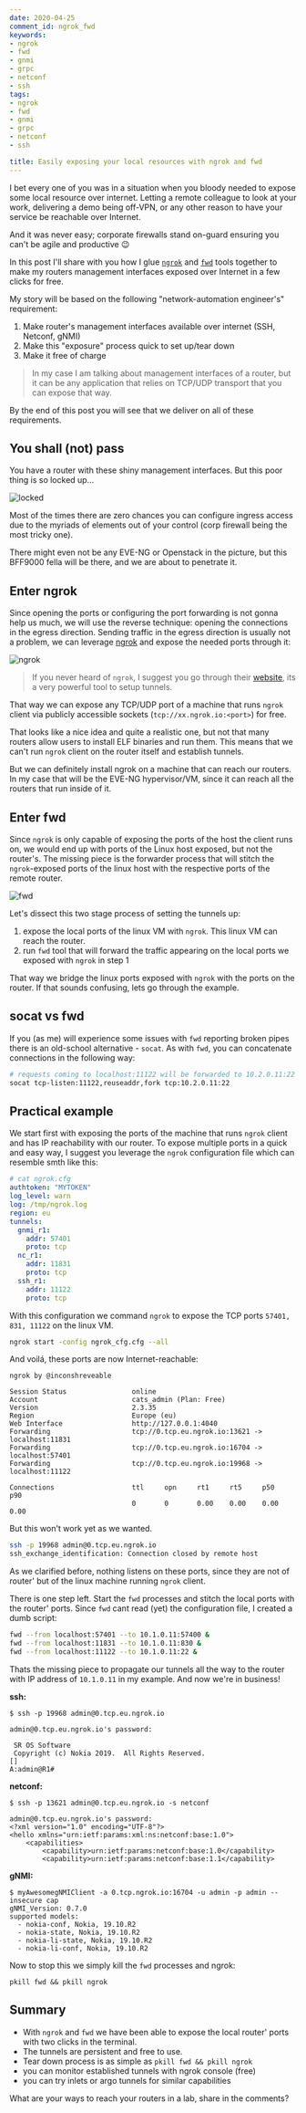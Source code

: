 ```yaml
---
date: 2020-04-25
comment_id: ngrok_fwd
keywords:
- ngrok
- fwd
- gnmi
- grpc
- netconf
- ssh
tags:
- ngrok
- fwd
- gnmi
- grpc
- netconf
- ssh

title: Easily exposing your local resources with ngrok and fwd
---
```

I bet every one of you was in a situation when you bloody needed to expose some local resource over internet. Letting a remote colleague to look at your work, delivering a demo being off-VPN, or any other reason to have your service be reachable over Internet.

And it was never easy; corporate firewalls stand on-guard ensuring you can't be agile and productive 😉

In this post I'll share with you how I glue [`ngrok`](https://ngrok.io) and [`fwd`](https://github.com/kintoandar/fwd) tools together to make my routers management interfaces exposed over Internet in a few clicks for free.
<!--more-->

My story will be based on the following "network-automation engineer's" requirement:

1. Make router's management interfaces available over internet (SSH, Netconf, gNMI)
2. Make this "exposure" process quick to set up/tear down
3. Make it free of charge

> In my case I am talking about management interfaces of a router, but it can be any application that relies on TCP/UDP transport that you can expose that way.

By the end of this post you will see that we deliver on all of these requirements.

## You shall (not) pass

You have a router with these shiny management interfaces. But this poor thing is so locked up...

![locked](https://gitlab.com/rdodin/pics/-/wikis/uploads/a14cab59b1e2f965a6ad256a1809da42/image.png)

Most of the times there are zero chances you can configure ingress access due to the myriads of elements out of your control (corp firewall being the most tricky one).

There might even not be any EVE-NG or Openstack in the picture, but this BFF9000 fella will be there, and we are about to penetrate it.

## Enter ngrok

Since opening the ports or configuring the port forwarding is not gonna help us much, we will use the reverse technique: opening the connections in the egress direction. Sending traffic in the egress direction is usually not a problem, we can leverage [ngrok](https://ngrok.io) and expose the needed ports through it:

![ngrok](https://gitlab.com/rdodin/pics/-/wikis/uploads/61cae41c73bb0878f0ca784e0375d145/image.png)

> If you never heard of `ngrok`, I suggest you go through their [website](https://ngrok.io), its a very powerful tool to setup tunnels.

That way we can expose any TCP/UDP port of a machine that runs `ngrok` client via publicly accessible sockets (`tcp://xx.ngrok.io:<port>`) for free.

That looks like a nice idea and quite a realistic one, but not that many routers allow users to install ELF binaries and run them. This means that we can't run `ngrok` client on the router itself and establish tunnels.

But we can definitely install ngrok on a machine that can reach our routers. In my case that will be the EVE-NG hypervisor/VM, since it can reach all the routers that run inside of it.

## Enter fwd

Since `ngrok` is only capable of exposing the ports of the host the client runs on, we would end up with ports of the Linux host exposed, but not the router's. The missing piece is the forwarder process that will stitch the `ngrok`-exposed ports of the linux host with the respective ports of the remote router.

![fwd](https://gitlab.com/rdodin/pics/-/wikis/uploads/66790fdb54115b1ae1bc364821098345/image.png)

Let's dissect this two stage process of setting the tunnels up:

1. expose the local ports of the linux VM with `ngrok`. This linux VM can reach the router.
2. run `fwd` tool that will forward the traffic appearing on the local ports we exposed with `ngrok` in step 1

That way we bridge the linux ports exposed with `ngrok` with the ports on the router. If that sounds confusing, lets go through the example.

## socat vs fwd

If you (as me) will experience some issues with `fwd` reporting broken pipes there is an old-school alternative - `socat`. As with `fwd`, you can concatenate connections in the following way:

```bash
# requests coming to localhost:11122 will be forwarded to 10.2.0.11:22
socat tcp-listen:11122,reuseaddr,fork tcp:10.2.0.11:22
```

## Practical example

We start first with exposing the ports of the machine that runs `ngrok` client and has IP reachability with our router. To expose multiple ports in a quick and easy way, I suggest you leverage the `ngrok` configuration file which can resemble smth like this:

```yml
# cat ngrok.cfg
authtoken: "MYTOKEN"
log_level: warn
log: /tmp/ngrok.log
region: eu
tunnels:
  gnmi_r1:
    addr: 57401
    proto: tcp
  nc_r1:
    addr: 11831
    proto: tcp
  ssh_r1:
    addr: 11122
    proto: tcp
```

With this configuration we command `ngrok` to expose the TCP ports `57401, 831, 11122` on the linux VM.

```bash
ngrok start -config ngrok_cfg.cfg --all
```

And voilá, these ports are now Internet-reachable:

```text
ngrok by @inconshreveable

Session Status                online
Account                       cats_admin (Plan: Free)
Version                       2.3.35
Region                        Europe (eu)
Web Interface                 http://127.0.0.1:4040
Forwarding                    tcp://0.tcp.eu.ngrok.io:13621 -> localhost:11831
Forwarding                    tcp://0.tcp.eu.ngrok.io:16704 -> localhost:57401
Forwarding                    tcp://0.tcp.eu.ngrok.io:19968 -> localhost:11122

Connections                   ttl     opn     rt1     rt5     p50     p90
                              0       0       0.00    0.00    0.00    0.00
```

But this won't work yet as we wanted.

```bash
ssh -p 19968 admin@0.tcp.eu.ngrok.io
ssh_exchange_identification: Connection closed by remote host
```

As we clarified before, nothing listens on these ports, since they are not of router' but of the linux machine running `ngrok` client.

There is one step left. Start the `fwd` processes and stitch the local ports with the router' ports. Since `fwd` cant read (yet) the configuration file, I created a dumb script:

```bash
fwd --from localhost:57401 --to 10.1.0.11:57400 &
fwd --from localhost:11831 --to 10.1.0.11:830 &
fwd --from localhost:11122 --to 10.1.0.11:22 &
```

Thats the missing piece to propagate our tunnels all the way to the router with IP address of `10.1.0.11` in my example. And now we're in business!

**ssh:**

```text
$ ssh -p 19968 admin@0.tcp.eu.ngrok.io

admin@0.tcp.eu.ngrok.io's password:

 SR OS Software
 Copyright (c) Nokia 2019.  All Rights Reserved.
[]
A:admin@R1#
```

**netconf:**

```
$ ssh -p 13621 admin@0.tcp.eu.ngrok.io -s netconf

admin@0.tcp.eu.ngrok.io's password:
<?xml version="1.0" encoding="UTF-8"?>
<hello xmlns="urn:ietf:params:xml:ns:netconf:base:1.0">
    <capabilities>
        <capability>urn:ietf:params:netconf:base:1.0</capability>
        <capability>urn:ietf:params:netconf:base:1.1</capability>
```

**gNMI:**

```
$ myAwesomegNMIClient -a 0.tcp.ngrok.io:16704 -u admin -p admin --insecure cap
gNMI_Version: 0.7.0
supported models:
  - nokia-conf, Nokia, 19.10.R2
  - nokia-state, Nokia, 19.10.R2
  - nokia-li-state, Nokia, 19.10.R2
  - nokia-li-conf, Nokia, 19.10.R2
```

Now to stop this we simply kill the `fwd` processes and ngrok:

```
pkill fwd && pkill ngrok
```

## Summary

- With `ngrok` and `fwd` we have been able to expose the local router' ports with two clicks in the terminal.
- The tunnels are persistent and free to use.
- Tear down process is as simple as `pkill fwd && pkill ngrok`
- you can monitor established tunnels with ngrok console (free)
- you can try inlets or argo tunnels for similar capabilities

What are your ways to reach your routers in a lab, share in the comments?
